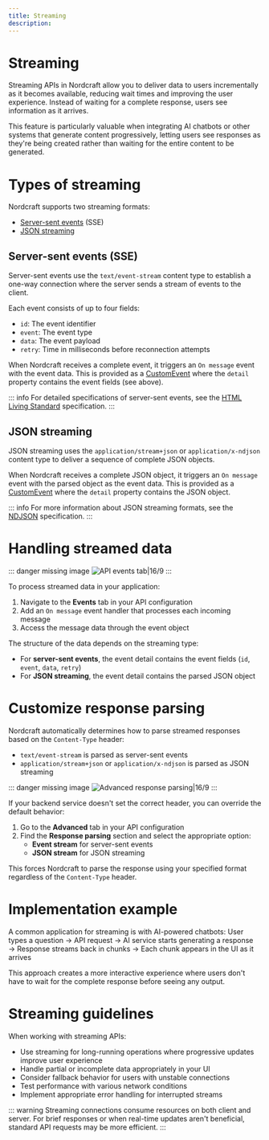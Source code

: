```yaml
---
title: Streaming
description:
---
```


# Streaming
Streaming APIs in Nordcraft allow you to deliver data to users incrementally as it becomes available, reducing wait times and improving the user experience. Instead of waiting for a complete response, users see information as it arrives.

This feature is particularly valuable when integrating AI chatbots or other systems that generate content progressively, letting users see responses as they're being created rather than waiting for the entire content to be generated.

# Types of streaming
Nordcraft supports two streaming formats:
- [Server-sent events](#server-sent-events) (SSE) 
- [JSON streaming](#json-streaming)

## Server-sent events (SSE)
Server-sent events use the `text/event-stream` content type to establish a one-way connection where the server sends a stream of events to the client.

Each event consists of up to four fields:
- `id`: The event identifier
- `event`: The event type
- `data`: The event payload
- `retry`: Time in milliseconds before reconnection attempts

When Nordcraft receives a complete event, it triggers an `On message` event with the event data. This is provided as a [CustomEvent](https://developer.mozilla.org/en-US/docs/Web/API/CustomEvent/CustomEvent) where the `detail` property contains the event fields (see above).

::: info
For detailed specifications of server-sent events, see the [HTML Living Standard](https://html.spec.whatwg.org/multipage/server-sent-events.html) specification.
:::

## JSON streaming
JSON streaming uses the `application/stream+json` or `application/x-ndjson` content type to deliver a sequence of complete JSON objects.

When Nordcraft receives a complete JSON object, it triggers an `On message` event with the parsed object as the event data. This is provided as a [CustomEvent](https://developer.mozilla.org/en-US/docs/Web/API/CustomEvent/CustomEvent) where the `detail` property contains the JSON object.

::: info
For more information about JSON streaming formats, see the [NDJSON](https://github.com/ndjson/ndjson-spec) specification.
:::

# Handling streamed data
::: danger
missing image ![API events tab|16/9](api-events-tab.webp)
:::

To process streamed data in your application:
1. Navigate to the **Events** tab in your API configuration
2. Add an `On message` event handler that processes each incoming message
3. Access the message data through the event object

The structure of the data depends on the streaming type:
- For **server-sent events**, the event detail contains the event fields (`id`, `event`, `data`, `retry`)
- For **JSON streaming**, the event detail contains the parsed JSON object

# Customize response parsing
Nordcraft automatically determines how to parse streamed responses based on the `Content-Type` header:
- `text/event-stream` is parsed as server-sent events
- `application/stream+json` or `application/x-ndjson` is parsed as JSON streaming

::: danger
missing image ![Advanced response parsing|16/9](advanced-response-parsing.webp)
:::

If your backend service doesn't set the correct header, you can override the default behavior:
1. Go to the **Advanced** tab in your API configuration
2. Find the **Response parsing** section and select the appropriate option:
   - **Event stream** for server-sent events
   - **JSON stream** for JSON streaming

This forces Nordcraft to parse the response using your specified format regardless of the `Content-Type` header.

# Implementation example
A common application for streaming is with AI-powered chatbots:
User types a question → API request → AI service starts generating a response → Response streams back in chunks → Each chunk appears in the UI as it arrives

This approach creates a more interactive experience where users don't have to wait for the complete response before seeing any output.

# Streaming guidelines
When working with streaming APIs:
- Use streaming for long-running operations where progressive updates improve user experience
- Handle partial or incomplete data appropriately in your UI
- Consider fallback behavior for users with unstable connections
- Test performance with various network conditions
- Implement appropriate error handling for interrupted streams

::: warning
Streaming connections consume resources on both client and server. For brief responses or when real-time updates aren't beneficial, standard API requests may be more efficient.
:::